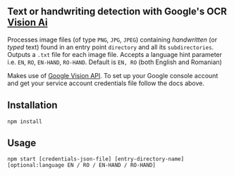 
## Text or handwriting detection with Google's OCR [Vision Ai](https://cloud.google.com/vision)

Processes image files (of type `PNG`, `JPG`, `JPEG`) containing _handwritten_ (or _typed_ text) found
in an entry point `directory` and all its `subdirectories`. Outputs a `.txt` file for each image file. Accepts a language hint parameter
i.e. `EN`,  `RO`,   `EN-HAND`, `RO-HAND`. Default is `EN, RO` (both English and Romanian)

Makes use of [Google Vision API](https://cloud.google.com/vision).
To set up your Google console account and get your service account credentials file follow the docs above.

## Installation

```shell
npm install
```

## Usage

```shell
npm start [credentials-json-file] [entry-directory-name] [optional:language EN / RO / EN-HAND / RO-HAND]
```
